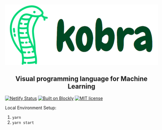 <p align="center">
  <img height="200" src=".github/readme_logo.png" alt="Kobra logo">
  <h2 align="center">Visual programming language for Machine Learning</h2>
</p>

[![Netlify Status](https://api.netlify.com/api/v1/badges/e4c1240b-6c4c-46ba-85b5-c5f61d4354e7/deploy-status)](https://app.netlify.com/sites/kobra/deploys)
 [![Built on Blockly](https://tinyurl.com/built-on-blockly)](https://github.com/google/blockly)
[![MIT license](https://img.shields.io/badge/License-MIT-blue.svg)](https://github.com/kobra-dev/Kobra/tree/dev/LICENSE)

Local Environment Setup:

1. `yarn`
2. `yarn start`
